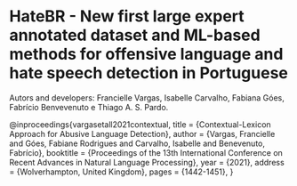# HateBR - New first large expert annotated dataset and ML-based methods for offensive language and hate speech detection in Portuguese

Autors and developers: Francielle Vargas, Isabelle Carvalho, Fabiana Góes, Fabrício Benvevenuto e Thiago A. S. Pardo.



@inproceedings{vargasetall2021contextual,
    title = {Contextual-Lexicon Approach for Abusive Language Detection},
    author = {Vargas, Francielle  and
             Góes, Fabiane Rodrigues  and
             Carvalho, Isabelle  and
             Benevenuto, Fabrício},
    booktitle = {Proceedings of the 13th International Conference on Recent Advances in Natural Language Processing},
    year = {2021},
    address = {Wolverhampton, United Kingdom},
    pages = {1442-1451},
}

